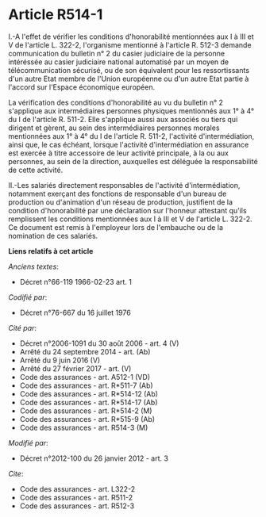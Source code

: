 # Article R514-1

I.-A l'effet de vérifier les conditions d'honorabilité mentionnées aux I à III et V de l'article L. 322-2, l'organisme
mentionné à l'article R. 512-3 demande communication du bulletin n° 2 du casier judiciaire de la personne intéréssée au
casier judiciaire national automatisé par un moyen de télécommunication sécurisé, ou de son équivalent pour les
ressortissants d'un autre Etat membre de l'Union européenne ou d'un autre Etat partie à l'accord sur l'Espace économique
européen. 

La vérification des conditions d'honorabilité au vu du bulletin n° 2 s'applique aux intermédiaires personnes physiques
mentionnés aux 1° à 4° du I de l'article R. 511-2. Elle s'applique aussi aux associés ou tiers qui dirigent et gèrent, au
sein des intermédiaires personnes morales mentionnées aux 1° à 4° du I de l'article R. 511-2, l'activité d'intermédiation,
ainsi que, le cas échéant, lorsque l'activité d'intermédiation en assurance est exercée à titre accessoire de leur activité
principale, à la ou aux personnes, au sein de la direction, auxquelles est déléguée la responsabilité de cette activité. 

II.-Les salariés directement responsables de l'activité d'intermédiation, notamment exerçant des fonctions de responsable
d'un bureau de production ou d'animation d'un réseau de production, justifient de la condition d'honorabilité par une
déclaration sur l'honneur attestant qu'ils remplissent les conditions mentionnées aux I à III et V de l'article L. 322-2. Ce
document est remis à l'employeur lors de l'embauche ou de la nomination de ces salariés.

**Liens relatifs à cet article**

_Anciens textes_:

  - Décret n°66-119 1966-02-23 art. 1

_Codifié par_:

  - Décret n°76-667 du 16 juillet 1976

_Cité par_:

  - Décret n°2006-1091 du 30 août 2006 - art. 4 (V)
  - Arrêté du 24 septembre 2014 - art. (Ab)
  - Arrêté du 9 juin 2016 (V)
  - Arrêté du 27 février 2017 - art. (V)
  - Code des assurances - art. A512-1 (VD)
  - Code des assurances - art. R*511-7 (Ab)
  - Code des assurances - art. R*514-12 (Ab)
  - Code des assurances - art. R*514-17 (Ab)
  - Code des assurances - art. R*514-2 (M)
  - Code des assurances - art. R*515-9 (Ab)
  - Code des assurances - art. R514-3 (M)

_Modifié par_:

  - Décret n°2012-100 du 26 janvier 2012 - art. 3

_Cite_:

  - Code des assurances - art. L322-2
  - Code des assurances - art. R511-2
  - Code des assurances - art. R512-3
